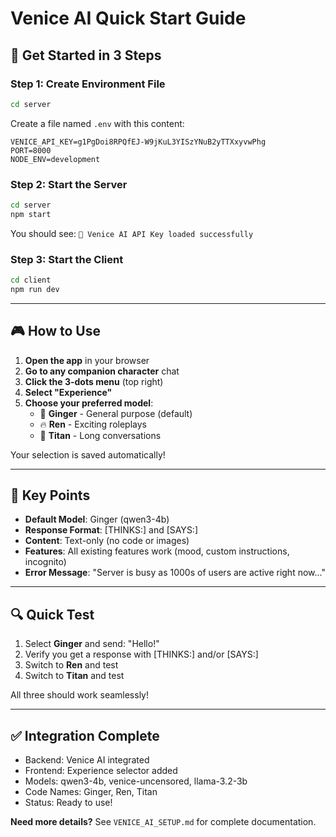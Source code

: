 # Venice AI Quick Start Guide

## 🚀 Get Started in 3 Steps

### Step 1: Create Environment File
```bash
cd server
```

Create a file named `.env` with this content:
```env
VENICE_API_KEY=g1PgDoi8RPQfEJ-W9jKuL3YISzYNuB2yTTXxyvwPhg
PORT=8000
NODE_ENV=development
```

### Step 2: Start the Server
```bash
cd server
npm start
```

You should see: `🔑 Venice AI API Key loaded successfully`

### Step 3: Start the Client
```bash
cd client
npm run dev
```

---

## 🎮 How to Use

1. **Open the app** in your browser
2. **Go to any companion character** chat
3. **Click the 3-dots menu** (top right)
4. **Select "Experience"**
5. **Choose your preferred model**:
   - 🌟 **Ginger** - General purpose (default)
   - 🔥 **Ren** - Exciting roleplays
   - 🧠 **Titan** - Long conversations

Your selection is saved automatically!

---

## 📌 Key Points

- **Default Model**: Ginger (qwen3-4b)
- **Response Format**: [THINKS:] and [SAYS:]
- **Content**: Text-only (no code or images)
- **Features**: All existing features work (mood, custom instructions, incognito)
- **Error Message**: "Server is busy as 1000s of users are active right now..."

---

## 🔍 Quick Test

1. Select **Ginger** and send: "Hello!"
2. Verify you get a response with [THINKS:] and/or [SAYS:]
3. Switch to **Ren** and test
4. Switch to **Titan** and test

All three should work seamlessly!

---

## ✅ Integration Complete

- Backend: Venice AI integrated
- Frontend: Experience selector added
- Models: qwen3-4b, venice-uncensored, llama-3.2-3b
- Code Names: Ginger, Ren, Titan
- Status: Ready to use!

**Need more details?** See `VENICE_AI_SETUP.md` for complete documentation.


